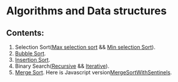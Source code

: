 # Algorithms and Data structures

## Contents:
1. Selection Sort([Max selection sort](https://github.com/OffTop1/algorithms/blob/main/MaxSelectionSort.java) && [Min selection Sort](https://github.com/OffTop1/algorithms/blob/main/MinSelectionSort.java)). <br>
2. [Bubble Sort](https://github.com/OffTop1/algorithms/blob/main/BubbleSort.java). <br>
3. [Insertion Sort](https://github.com/OffTop1/algorithms/blob/main/InsertionSort.java). <br>
4. Binary Search([Recursive](https://github.com/OffTop1/algorithms/blob/main/RecursiveBinarySearch.java) && [Iterative](https://github.com/OffTop1/algorithms/blob/main/BinarySearch.java)). <br>
5. [Merge Sort](https://github.com/OffTop1/algorithms/blob/main/MergeSort.java). Here is Javascript version[MergeSortWithSentinels](https://gist.github.com/OffTop1/a5b6eb73eb85f910e0f0944ba390e258). <br>
